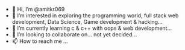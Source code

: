- 👋 Hi, I’m @amitkr069
- 👀 I’m interested in exploring the programming world, full stack web development, Data Science, Game development & hacking...
- 🌱 I’m currently learning c & c++ with oops & web development...
- 💞️ I’m looking to collaborate on... not yet decided...
- 📫 How to reach me ...

<!---
amitkr069/amitkr069 is a ✨ special ✨ repository because its `README.md` (this file) appears on your GitHub profile.
You can click the Preview link to take a look at your changes.
--->
